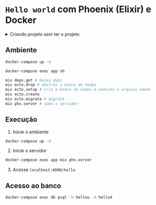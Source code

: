 # `Hello world` com Phoenix (Elixir) e Docker

<details>
    <summary>Criando projeto sem ter o projeto</summary>

```sh
docker run -v $(pwd):/var/opt -w /var/opt -it --rm elixir bash
```

```sh
mix archive.install hex phx_new
mix phx.new exemplo_hello-phx-docker --app hello
exit
```

```sh
sudo chown 1000:1000 hello/**/*
cd hello
```

</details>
 
## Ambiente

```sh
docker-compose up -d

docker-compose exec app sh

mix deps.get # baixa deps
mix ecto.drop # destrói o banco de dados
mix ecto.setup # cria o banco de dados e executa o arquivo seeds
mix ecto.create
mix ecto.migrate # migrate
mix phx.server # sobe o servidor
```

## Execução

1. Inicie o ambiente

```sh
docker-compose up -d
```

2. Inicie o servidor

```sh
docker-compose exec app mix phx.server
```

3. Acesse `localhost:4000/hello`

## Acesso ao banco

```sh
docker-compose exec db psql -U hellou -d hellod
````
